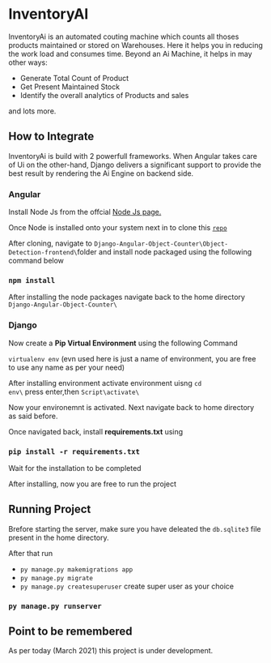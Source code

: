 <h1>InventoryAI</h1>

InventoryAi is an automated couting machine which counts all thoses products maintained or stored on Warehouses. Here it helps you in reducing the work load and consumes time.
Beyond an Ai Machine, it helps in may other ways:
<ul>
<li>Generate Total Count of Product</li>
<li>Get Present Maintained Stock</li>
<li>Identify the overall analytics of Products and sales</li>
</ul>
and lots more.

<h2>How to Integrate</h2>

InventoryAi is build with 2 powerfull frameworks. When Angular takes care of Ui on the other-hand, Django delivers a significant support to provide the best result by rendering the Ai Engine on backend side.

<h3>Angular</h3>

Install Node Js from the offcial [Node Js page.](https://nodejs.org/en/download/)

Once Node is installed onto your system next in to clone this <code>[repo](https://github.com/haiiamnikhil/Django-Angular-Object-Counter)</code>

After cloning, navigate to <code>Django-Angular-Object-Counter\\Object-Detection-frontend\\</code>folder and install node packaged using the following command below

<h3><code>npm install</code></h3>

After installing the node packages navigate back to the home directory <code>Django-Angular-Object-Counter\\</code>

<h3>Django</h3>

Now create a **Pip Virtual Environment** using the following Command

<code>virtualenv env</code> (evn used here is just a name of environment, you are free to use any name as per your need)

After installing environment activate environment uisng <code>cd env\\</code> press enter,then <code>Script\\activate\\</code>

Now your environemnt is activated. Next navigate back to home directory as said before.

Once navigated back, install **requirements.txt** using

<h3><code>pip install -r requirements.txt</code></h3>

Wait for the installation to be completed

After installing, now you are free to run the project

<h2>Running Project</h2>

Brefore starting the server, make sure you have deleated the <code>db.sqlite3</code> file present in the home directory.

After that run

<ul>
<li>
  <code>py manage.py makemigrations app</code>
 </li>
  <li>
    <code>py manage.py migrate</code>
  </li>
  <li>
    <code>py manage.py createsuperuser</code> create super user as your choice
  </li>
</ul>

<h3><code>py manage.py runserver</code></h3>

<h2>Point to be remembered</h2>

As per today (March 2021) this project is under development.

